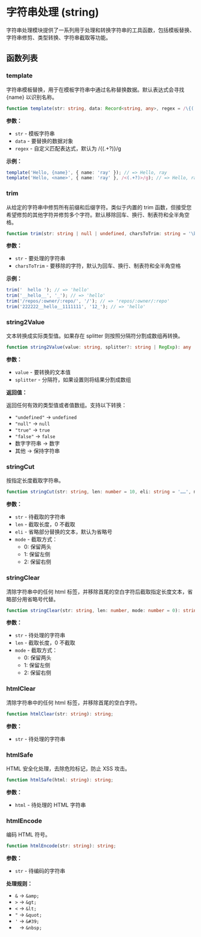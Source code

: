 # 字符串处理 (string)

字符串处理模块提供了一系列用于处理和转换字符串的工具函数，包括模板替换、字符串修剪、类型转换、字符串截取等功能。

## 函数列表

### template

字符串模板替换，用于在模板字符串中通过名称替换数据。默认表达式会寻找 {name} 以识别名称。

```typescript
function template(str: string, data: Record<string, any>, regex = /\{(.+?)\}/g): string;
```

**参数：**

-   `str` - 模板字符串
-   `data` - 要替换的数据对象
-   `regex` - 自定义匹配表达式，默认为 /\{(.+?)\}/g

**示例：**

```typescript
template('Hello, {name}', { name: 'ray' }); // => Hello, ray
template('Hello, <name>', { name: 'ray' }, /<(.+?)>/g); // => Hello, ray
```

### trim

从给定的字符串中修剪所有前缀和后缀字符。类似于内置的 trim 函数，但接受您希望修剪的其他字符并修剪多个字符。默认移除回车、换行、制表符和全半角空格。

```typescript
function trim(str: string | null | undefined, charsToTrim: string = '\b\f\n\r\t\v　 '): string;
```

**参数：**

-   `str` - 要处理的字符串
-   `charsToTrim` - 要移除的字符，默认为回车、换行、制表符和全半角空格

**示例：**

```typescript
trim('  hello '); // => 'hello'
trim('__hello__', '_'); // => 'hello'
trim('/repos/:owner/:repo/', '/'); // => 'repos/:owner/:repo'
trim('222222__hello__1111111', '12_'); // => 'hello'
```

### string2Value

文本转换成实际类型值。如果存在 splitter 则按照分隔符分割成数组再转换。

```typescript
function string2Value(value: string, splitter?: string | RegExp): any | any[];
```

**参数：**

-   `value` - 要转换的文本值
-   `splitter` - 分隔符，如果设置则将结果分割成数组

**返回值：**

返回任何有效的类型值或者值数组。支持以下转换：

-   `"undefined"` -> `undefined`
-   `"null"` -> `null`
-   `"true"` -> `true`
-   `"false"` -> `false`
-   数字字符串 -> 数字
-   其他 -> 保持字符串

### stringCut

按指定长度截取字符串。

```typescript
function stringCut(str: string, len: number = 10, eli: string = '……', mode: number = 0): string;
```

**参数：**

-   `str` - 待截取的字符串
-   `len` - 截取长度，0 不截取
-   `eli` - 省略部分替换的文本，默认为省略号
-   `mode` - 截取方式：
    -   0: 保留两头
    -   1: 保留左侧
    -   2: 保留右侧

### stringClear

清除字符串中的任何 html 标签，并移除首尾的空白字符后截取指定长度文本，省略部分用省略号代替。

```typescript
function stringClear(str: string, len: number, mode: number = 0): string;
```

**参数：**

-   `str` - 待处理的字符串
-   `len` - 截取长度，0 不截取
-   `mode` - 截取方式：
    -   0: 保留两头
    -   1: 保留左侧
    -   2: 保留右侧

### htmlClear

清除字符串中的任何 html 标签，并移除首尾的空白字符。

```typescript
function htmlClear(str: string): string;
```

**参数：**

-   `str` - 待处理的字符串

### htmlSafe

HTML 安全化处理，去除危险标记，防止 XSS 攻击。

```typescript
function htmlSafe(html: string): string;
```

**参数：**

-   `html` - 待处理的 HTML 字符串

### htmlEncode

编码 HTML 符号。

```typescript
function htmlEncode(str: string): string;
```

**参数：**

-   `str` - 待编码的字符串

**处理规则：**

-   `&` -> `&amp;`
-   `>` -> `&gt;`
-   `<` -> `&lt;`
-   `"` -> `&quot;`
-   `'` -> `&#39;`
-   ` ` -> `&nbsp;`
